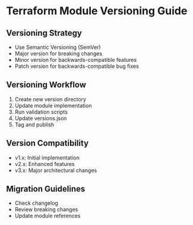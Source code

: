 # Terraform Module Versioning Guide

## Versioning Strategy

- Use Semantic Versioning (SemVer)
- Major version for breaking changes
- Minor version for backwards-compatible features
- Patch version for backwards-compatible bug fixes

## Versioning Workflow

1. Create new version directory
2. Update module implementation
3. Run validation scripts
4. Update versions.json
5. Tag and publish

## Version Compatibility

- v1.x: Initial implementation
- v2.x: Enhanced features
- v3.x: Major architectural changes

## Migration Guidelines

- Check changelog
- Review breaking changes
- Update module references
